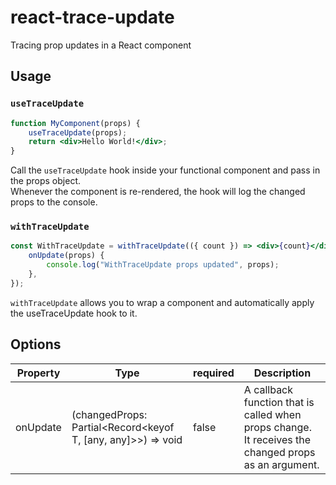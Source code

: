 # react-trace-update

Tracing prop updates in a React component

## Usage

### `useTraceUpdate`

```jsx
function MyComponent(props) {
    useTraceUpdate(props);
    return <div>Hello World!</div>;
}
```

Call the `useTraceUpdate` hook inside your functional component and pass in the props object.\
Whenever the component is re-rendered, the hook will log the changed props to the console.

### `withTraceUpdate`

```jsx
const WithTraceUpdate = withTraceUpdate(({ count }) => <div>{count}</div>, {
    onUpdate(props) {
        console.log("WithTraceUpdate props updated", props);
    },
});
```

`withTraceUpdate` allows you to wrap a component and automatically apply the useTraceUpdate hook to it.

## Options

| Property | Type                                                         | required | Description                                                                                         |
| -------- | ------------------------------------------------------------ | -------- | --------------------------------------------------------------------------------------------------- |
| onUpdate | (changedProps: Partial<Record<keyof T, [any, any]>>) => void | false    | A callback function that is called when props change. It receives the changed props as an argument. |
